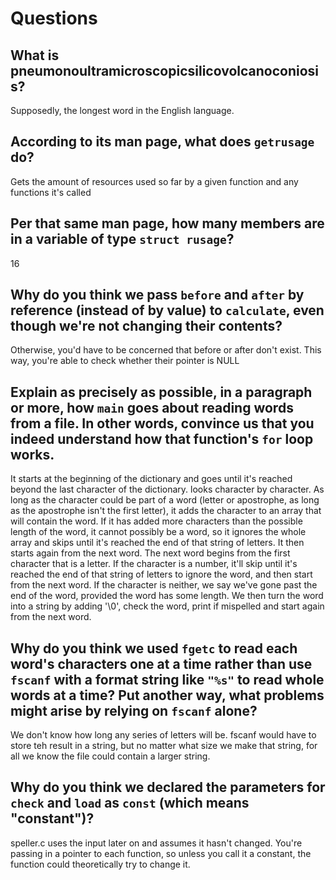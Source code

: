 # Questions

## What is pneumonoultramicroscopicsilicovolcanoconiosis?

Supposedly, the longest word in the English language.

## According to its man page, what does `getrusage` do?

Gets the amount of resources used so far by a given function and any functions it's called

## Per that same man page, how many members are in a variable of type `struct rusage`?

16

## Why do you think we pass `before` and `after` by reference (instead of by value) to `calculate`, even though we're not changing their contents?

Otherwise, you'd have to be concerned that before or after don't exist. This way, you're able to check whether their pointer is NULL

## Explain as precisely as possible, in a paragraph or more, how `main` goes about reading words from a file. In other words, convince us that you indeed understand how that function's `for` loop works.

It starts at the beginning of the dictionary and goes until it's reached beyond the last character of the dictionary.
looks character by character. As long as the character could be part of a word (letter or apostrophe, as long as the apostrophe isn't the first letter),
it adds the character to an array that will contain the word.
If it has added more characters than the possible length of the word, it cannot possibly be a word, so it ignores the whole array and
skips until it's reached the end of that string of letters. It then starts again from the next word.
The next word begins from the first character that is a letter.
If the character is a number, it'll skip until it's reached the end of that string of letters to ignore the word, and then start from the next word.
If the character is neither, we say we've gone past the end of the word, provided the word has some length.
We then turn the word into a string by adding '\0', check the word, print if mispelled and start again from the next word.

## Why do you think we used `fgetc` to read each word's characters one at a time rather than use `fscanf` with a format string like `"%s"` to read whole words at a time? Put another way, what problems might arise by relying on `fscanf` alone?

We don't know how long any series of letters will be. fscanf would have to store teh result in a string,
but no matter what size we make that string, for all we know the file could contain a larger string.

## Why do you think we declared the parameters for `check` and `load` as `const` (which means "constant")?

speller.c uses the input later on and assumes it hasn't changed.
You're passing in a pointer to each function, so unless you call it a constant, the function could theoretically try to change it.